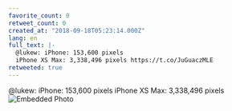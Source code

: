```yaml
---
favorite_count: 0
retweet_count: 0
created_at: "2018-09-18T05:23:14.000Z"
lang: en
full_text: |-
  @lukew: iPhone: 153,600 pixels
  iPhone XS Max: 3,338,496 pixels https://t.co/JuGuaczMLE
retweeted: true
---
```


@lukew: iPhone: 153,600 pixels iPhone XS Max: 3,338,496 pixels
![Embedded Photo](https://twitter-media-coderbyheart.s3.eu-north-1.amazonaws.com/1041920560337485824-DnTqiDxVsAIvJt4.jpg)

